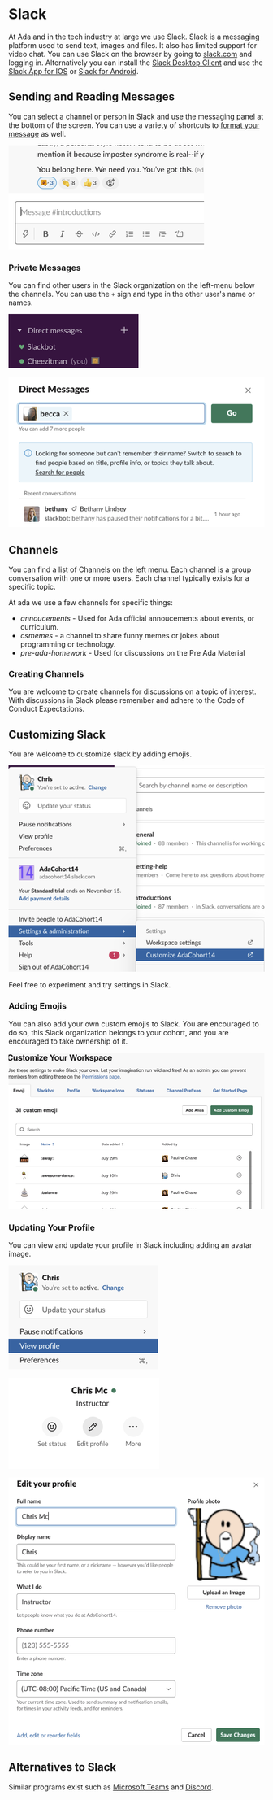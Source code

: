 # Slack

At Ada and in the tech industry at large we use Slack.  Slack is a messaging platform used to send text, images and files.  It also has limited support for video chat.  You can use Slack on the browser by going to [slack.com](https://slack.com) and logging in.  Alternatively you can install the [Slack Desktop Client](https://slack.com/downloads/mac) and use the [Slack App for IOS](https://apps.apple.com/us/app/slack/id618783545) or [Slack for Android](https://slack.com/downloads/android).

## Sending and Reading Messages

You can select a channel or person in Slack and use the messaging panel at the bottom of the screen. You can use a variety of shortcuts to [format your message](https://slack.com/help/articles/202288908-Format-your-messages) as well.  

![Sending a message](images/sending-message.png)

### Private Messages

You can find other users in the Slack organization on the left-menu below the channels.  You can use the `+` sign and type in the other user's name or names.

![Direct Messages](images/direct-messages.png)

![Direct Messages with name](images/direct-messages2.png)

## Channels

You can find a list of Channels on the left menu.  Each channel is a group conversation with one or more users.  Each channel typically exists for a specific topic.  

At ada we use a few channels for specific things:

* _annoucements_ - Used for Ada official annoucements about events, or curriculum.
* _csmemes_ - a channel to share funny memes or jokes about programming or technology.
* _pre-ada-homework_ - Used for discussions on the Pre Ada Material


### Creating Channels

You are welcome to create channels for discussions on a topic of interest.  With discussions in Slack please remember and adhere to the Code of Conduct Expectations.

## Customizing Slack

You are welcome to customize slack by adding emojis.

![Customize Slack](images/customize-slack.png)

Feel free to experiment and try settings in Slack.

### Adding Emojis

You can also add your own custom emojis to Slack.  You are encouraged to do so, this Slack organization belongs to your cohort, and you are encouraged to take ownership of it.

![Customize Slack Emojis](images/customize-slack2.png)

### Updating Your Profile

You can view and update your profile in Slack including adding an avatar image.

![view profile](images/view-profile.png)

![Edit profile](images/edit-profile.png)

![Editing a profile](images/edit-profile2.png)

## Alternatives to Slack 

Similar programs exist such as [Microsoft Teams](https://www.microsoft.com/en-us/microsoft-365/microsoft-teams/group-chat-software) and [Discord](https://discord.com/).